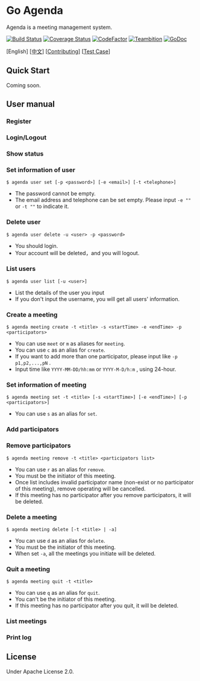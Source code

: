 # Go Agenda

Agenda is a meeting management system.

[![Build Status](https://travis-ci.org/MegaShow/goagenda.svg?branch=master)](https://travis-ci.org/MegaShow/goagenda)
[![Coverage Status](https://coveralls.io/repos/github/MegaShow/goagenda/badge.svg)](https://coveralls.io/github/MegaShow/goagenda)
[![CodeFactor](https://www.codefactor.io/repository/github/megashow/goagenda/badge)](https://www.codefactor.io/repository/github/megashow/goagenda)
[![Teambition](https://img.shields.io/badge/teambition-tasks-ff69b4.svg)](https://www.teambition.com/project/5bc6ffbaf10ae90018184bd0/)
[![GoDoc](https://godoc.org/github.com/MegaShow/goagenda?status.svg)](https://godoc.org/github.com/MegaShow/goagenda)

\[English\]  \[[中文](README_zh.md)\]  \[[Contributing](CONTRIBUTING.md)\] \[[Test Case](test/TEST_CASE.md)\]

## Quick Start

Coming soon.

## User manual

### Register

### Login/Logout

### Show status

### Set information of user

```
$ agenda user set [-p <password>] [-e <email>] [-t <telephone>]
```

- The password cannot be empty.
- The email address and telephone can be set empty. Please input  `-e ""` or `-t ""` to indicate it.

### Delete user

```
$ agenda user delete -u <user> -p <password>
```

- You should login.
- Your account will be deleted，and you will logout.

### List users

```
$ agenda user list [-u <user>]
```

 - List the details of the user you input
 - If you don't input the username, you will get all users' information.

### Create a meeting

```
$ agenda meeting create -t <title> -s <startTime> -e <endTime> -p <participators> 
```

- You can use `meet` or `m` as aliases for `meeting`.
- You can use `c` as an alias for `create`.
- If you want to add more than one participator, please input like `-p p1,p2,...,pN` .
- Input time like `YYYY-MM-DD/hh:mm` or `YYYY-M-D/h:m` , using 24-hour.

### Set information of meeting

```
$ agenda meeting set -t <title> [-s <startTime>] [-e <endTime>] [-p <participators>]
```

- You can use `s` as an alias for `set`.

### Add participators

### Remove participators

```
$ agenda meeting remove -t <title> <participators list>
```

* You can use `r` as an alias for `remove`.
* You must be the initiator of this meeting.
* Once list includes invalid participator name (non-exist or no participator of this meeting), remove operating will be cancelled.
* If this meeting has no participator after you remove participators, it will be deleted.

### Delete a meeting

```
$ agenda meeting delete [-t <title> | -a]
```

* You can use `d` as an alias for `delete`.
* You must be the initiator of this meeting.
* When set `-a`, all the meetings you initiate will be deleted.

### Quit a meeting

```
$ agenda meeting quit -t <title>
```

* You can use `q` as an alias for `quit`.
* You can't be the initiator of this meeting.
* If this meeting has no participator after you quit, it will be deleted.

### List meetings

### Print log

## License

Under Apache License 2.0.

